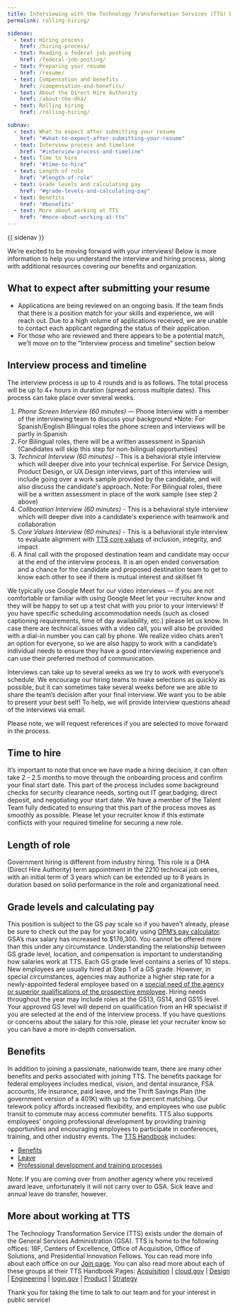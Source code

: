```yaml
---
title: Interviewing with the Technology Transformation Services (TTS) Design Team
permalink: rolling-hiring/

sidenav:
  - text: Hiring process
    href: /hiring-process/
  - text: Reading a federal job posting
    href: /federal-job-posting/
  - text: Preparing your resume
    href: /resume/
  - text: Compensation and benefits
    href: /compensation-and-benefits/
  - text: About the Direct Hire Authority
    href: /about-the-dha/
  - text: Rolling hiring
    href: /rolling-hiring/

subnav:
  - text: What to expect after submitting your resume
    href: "#what-to-expect-after-submitting-your-resume"
  - text: Interview process and timeline
    href: "#interview-process-and-timeline"
  - text: Time to hire
    href: "#time-to-hire"
  - text: Length of role
    href: "#length-of-role"
  - text: Grade levels and calculating pay
    href: "#grade-levels-and-calculating-pay"
  - text: Benefits
    href: "#benefits"
  - text: More about working at TTS
    href: "#more-about-working-at-tts"
---
```




{{ sidenav }}

We’re excited to be moving forward with your interviews! Below is more information to help you understand the interview and hiring process, along with additional resources covering our benefits and organization.

## What to expect after submitting your resume
- Applications are being reviewed on an ongoing basis. If the team finds that there is a position match for your skills and experience, we will reach out. Due to a high volume of applications received, we are unable to contact each applicant regarding the status of their application.
- For those who are reviewed and there appears to be a potential match, we’ll move on to the “Interview process and timeline” section below

## Interview process and timeline
The interview process is up to 4 rounds and is as follows. The total process will be up to 4+ hours in duration (spread across multiple dates). This process can take place over several weeks.
1. *Phone Screen Interview (60 minutes)* — Phone Interview with a member of the interviewing team to discuss your background
 *Note: For Spanish/English Bilingual roles the phone screen and interviews will be partly in Spanish
2. For Bilingual roles, there will be a written assessment in Spanish (Candidates will skip this step for non-bilingual opportunities)
3. *Technical Interview (60 minutes)* - This is a behavioral style interview which will deeper dive into your technical expertise. For Service Design, Product Design, or UX Design interviews, part of this interview will include going over a work sample provided by the candidate, and will also discuss the candidate's approach. Note: For Bilingual roles, there will be a written assessment in place of the work sample (see step 2 above)
4. *Collboration Interview (60 minutes)* - This is a behavioral style interview which will deeper dive into a candidate's experience with teamwork and collaboration
5. *Core Values Interview (60 minutes)* - This is a behavioral style interview to evaluate alignment with [TTS core values](https://handbook.tts.gsa.gov/about-us/tts-history/) of inclusion, integrity, and impact
6. A final call with the proposed destination team and candidate may occur at the end of the interview process. It is an open ended conversation and a chance for the candidate and proposed destination team to get to know each other to see if there is mutual interest and skillset fit

We typically use Google Meet for our video interviews — if you are not comfortable or familiar with using Google Meet let your recruiter know and they will be happy to set up a test chat with you prior to your interviews! If you have specific scheduling accommodation needs (such as closed captioning requirements, time of day availability, etc.) please let us know.
In case there are technical issues with a video call, you will also be provided with a dial-in number you can call by phone.
We realize video chats aren’t an option for everyone, so we are also happy to work with a candidate’s individual needs to ensure they have a good interviewing experience and can use their preferred method of communication.

Interviews can take up to several weeks as we try to work with everyone’s schedule. We encourage our hiring teams to make selections as quickly as possible, but it can sometimes take several weeks before we are able to share the team’s decision after your final interview.
We want you to be able to present your best self! To help, we will provide Interview questions ahead of the interviews via email.  

Please note, we will request references if you are selected to move forward in the process.

## Time to hire
It’s important to note that once we have made a hiring decision, it can often take 2 - 2.5 months to move through the onboarding process and confirm your final start date. This part of the process includes some background checks for security clearance needs, sorting out IT gear,badging, direct deposit, and negotiating your start date. We have a member of the Talent Team fully dedicated to ensuring that this part of the process moves as smoothly as possible.
Please let your recruiter know if this estimate conflicts with your required timeline for securing a new role.

## Length of role
Government hiring is different from industry hiring. This role is a DHA (Direct Hire Authority) term appointment in the 2210 technical job series, with an initial term of 3 years which can be extended up to 8 years in duration based on solid performance in the role and organizational need.

## Grade levels and calculating pay
This position is subject to the GS pay scale so if you haven't already, please be sure to check out the pay for your locality using [OPM’s pay calculator](https://www.opm.gov/policy-data-oversight/pay-leave/salaries-wages/2023/general-schedule-gs-salary-calculator/). GSA’s max salary has increased to $176,300. You cannot be offered more than this under any circumstance.
Understanding the relationship between GS grade level, location, and compensation is important to understanding how salaries work at TTS.
Each GS grade level contains a series of 10 steps. New employees are usually hired at Step 1 of a GS grade. However, in special circumstances, agencies may authorize a higher step rate for a newly-appointed federal employee based on a [special need of the agency or superior qualifications of the prospective employee](https://www.opm.gov/policy-data-oversight/pay-leave/pay-administration/fact-sheets/superior-qualifications-and-special-needs-pay-setting-authority/).
Hiring needs throughout the year may include roles at the GS13, GS14, and GS15 level. Your approved GS level will depend on qualification from an HR specialist if you are selected at the end of the interview process.
If you have questions or concerns about the salary for this role, please let your recruiter know so you can have a more in-depth conversation.

## Benefits
In addition to joining a passionate, nationwide team, there are many other benefits and perks associated with joining TTS.
The benefits package for federal employees includes medical, vision, and dental insurance, FSA accounts, life insurance, paid leave, and the Thrift Savings Plan (the government version of a 401K) with up to five percent matching. Our telework policy affords increased flexibility, and employees who use public transit to commute may access commuter benefits.
TTS also supports employees’ ongoing professional development by providing training opportunities and encouraging employees to participate in conferences, training, and other industry events.
The [TTS Handbook](https://handbook.18f.gov/) includes:
- [Benefits](https://handbook.18f.gov/benefits/)
- [Leave](https://handbook.18f.gov/benefits/#leave)
- [Professional development and training processes](https://handbook.18f.gov/attending-conferences/)

Note: If you are coming over from another agency where you received award leave, unfortunately it will not carry over to GSA. Sick leave and annual leave do transfer, however.

## More about working at TTS
The Technology Transformation Service (TTS) exists under the domain of the General Services Administration (GSA). TTS is home to the following offices: 18F, Centers of Excellence, Office of Acquisition, Office of Solutions, and Presidential Innovation Fellows. You can read more info about each office on our [Join page](https://join.tts.gsa.gov/tts-offices/).
You can also read more about each of these groups at their TTS Handbook Pages:
 [Acquisition](https://handbook.18f.gov/acqstack/) | [cloud.gov](https://cloud.gov/) | [Design](https://handbook.18f.gov/design/) | [Engineering](https://handbook.18f.gov/engineering/) | [login.gov](https://login.gov/) | [Product](https://handbook.18f.gov/product/) | [Strategy ](https://handbook.18f.gov/strategy/)

Thank you for taking the time to talk to our team
and for your interest in public service!
